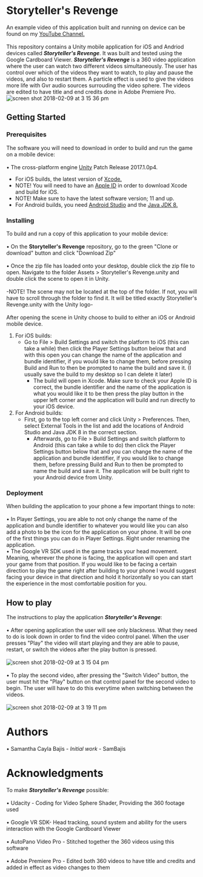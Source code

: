 # Storyteller's Revenge
An example video of this application built and running on device can be found on my [YouTube Channel.](https://www.youtube.com/watch?v=QkabMQ9yrmw "YouTube")
<br />
<br /> This repository contains a Unity mobile application for iOS and Andriod devices called **_Storyteller's Revenge_**. It was built and tested using the Google Cardboard Viewer. **_Storyteller's Revenge_** is a 360 video application where the user can watch two different videos simultaneously. The user has control over which of the videos they want to watch, to play and pause the videos, and also to restart them. A particle effect is used to give the videos more life with Gvr audio sources surrouding the video sphere. The videos are edited to have title and end credits done in Adobe Premiere Pro.
<br /> ![screen shot 2018-02-09 at 3 15 36 pm](https://user-images.githubusercontent.com/35173600/36048120-297415fe-0dac-11e8-8659-3d7ae04d1276.png)

## Getting Started

### Prerequisites
The software you will need to download in order to build and run the game on a mobile device:
<br />
<br /> • The cross-platform engine [Unity](https://unity3d.com/unity/qa/patch-releases/2017.1.0p4 "Unity 3D download") Patch Release 2017.1.0p4.
<br />
- For iOS builds, the latest version of [Xcode.](https://developer.apple.com/download/ "Xcode 9.3 Beta")
- NOTE! You will need to have an [Apple ID](https://appleid.apple.com/account#!&page=create "Developer Account") in order to download Xcode and build for iOS.
- NOTE! Make sure to have the latest software version; 11 and up.
- For Android builds, you need [Android Studio](https://developer.android.com/studio/index.html "Android Studio download") and the [Java JDK 8.](http://www.oracle.com/technetwork/java/javase/downloads/jdk8-downloads-2133151.html "JDK download")

### Installing
To build and run a copy of this application to your mobile device:
<br />
<br /> • On the **Storyteller's Revenge** repository, go to the green "Clone or download" button and click "Download Zip"
<br />
<br /> • Once the zip file has loaded onto your desktop, double click the zip file to open. Navigate to the folder Assets > Storyteller's Revenge.unity and double click the scene to open it in Unity.
<br />
<br /> -NOTE! The scene may not be located at the top of the folder. If not, you will have to scroll through the folder to find it. It will be titled exactly Storyteller's Revenge.unity with the Unity logo-
<br />
<br /> After opening the scene in Unity choose to build to either an iOS or Android mobile device.
<br />
1. For iOS builds:
   - Go to File > Build Settings and switch the platform to iOS (this can take a while) then click the Player Settings button below that and with this open you can change the name of the application and bundle identifier, if you would like to change them, before pressing Build and Run to then be prompted to name the build and save it. (I usually save the build to my desktop so I can delete it later) 
     - The build will open in Xcode. Make sure to check your Apple ID is correct, the bundle identifier and the name of the application is what you would like it to be then press the play button in the upper left corner and the application will build and run directly to your iOS device.
2. For Android builds:
   - First, go to the top left corner and click Unity > Preferences. Then, select External Tools in the list and add the locations of Android Studio and Java JDK 8 in the correct section.
     - Afterwards, go to File > Build Settings and switch platform to Android (this can take a while to do) then click the Player Settings button below that and you can change the name of the application and bundle identifier, if you would like to change them, before pressing Build and Run to then be prompted to name the build and save it. The application will be built right to your Android device from Unity. 

### Deployment
When building the application to your phone a few important things to note:
<br />
<br /> • In Player Settings, you are able to not only change the name of the application and bundle identifier to whatever you would like you can also add a photo to be the icon for the application on your phone. It will be one of the first things you can do in Player Settings. Right under renaming the application.
<br /> • The Google VR SDK used in the game tracks your head movement. Meaning, wherever the phone is facing, the application will open and start your game from that position. If you would like to be facing a certain direction to play the game right after building to your phone I would suggest facing your device in that direction and hold it horizontally so you can start the experience in the most comfortable position for you.


## How to play
The instructions to play the application **_Storyteller's Revenge_**:
<br />
<br /> • After opening application the user will see only blackness. What they need to do is look down in order to find the video control panel. When the user presses "Play" the video will start playing and they are able to pause, restart, or switch the videos after the play button is pressed.
<br />
<br /> ![screen shot 2018-02-09 at 3 15 04 pm](https://user-images.githubusercontent.com/35173600/36048181-5770213c-0dac-11e8-9cbd-0f8a3856f03a.png)
<br /> 
<br /> • To play the second video, after pressing the "Switch Video" button, the user must hit the "Play" button on that control panel for the second video to begin. The user will have to do this everytime when switching between the videos.
<br />
<br /> ![screen shot 2018-02-09 at 3 19 11 pm](https://user-images.githubusercontent.com/35173600/36048268-9f340f10-0dac-11e8-9338-b806e03f3754.png)

# Authors
• Samantha Cayla Bajis - _Initial work_ - SamBajis

# Acknowledgments
To make **_Storyteller's Revenge_** possible:
<br /> 
<br /> • Udacity - Coding for Video Sphere Shader, Providing the 360 footage used
<br /> 
<br /> • Google VR SDK- Head tracking, sound system and ability for the users interaction with the Google Cardboard Viewer
<br /> 
<br /> • AutoPano Video Pro - Stitched together the 360 videos using this software
<br /> 
<br /> • Adobe Premiere Pro - Edited both 360 videos to have title and credits and added in effect as video changes to them
